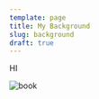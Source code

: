 ```yaml
---
template: page
title: My Background
slug: background
draft: true
---
```

HI

![](/media/image-2.jpg "book")
